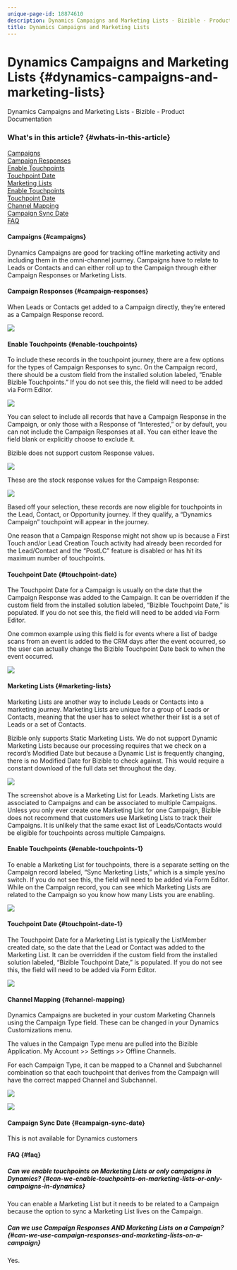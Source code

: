 ```yaml
---
unique-page-id: 18874610
description: Dynamics Campaigns and Marketing Lists - Bizible - Product Documentation
title: Dynamics Campaigns and Marketing Lists
---
```


# Dynamics Campaigns and Marketing Lists {#dynamics-campaigns-and-marketing-lists}

Dynamics Campaigns and Marketing Lists - Bizible - Product Documentation

### What's in this article? {#whats-in-this-article}

[Campaigns](#campaigns)  
[Campaign Responses](#campaign-responses)  
[Enable Touchpoints](#enable-touchpoints)  
[Touchpoint Date](#touchpoint-date)  
[Marketing Lists](#marketing-lists)  
[Enable Touchpoints](#enable-touchpoints)  
[Touchpoint Date](#touchpoint-date)  
[Channel Mapping](#channel-mapping)  
[Campaign Sync Date](#campaign-sync-date)  
[FAQ](#faq)

#### Campaigns {#campaigns}

Dynamics Campaigns are good for tracking offline marketing activity and including them in the omni-channel journey. Campaigns have to relate to Leads or Contacts and can either roll up to the Campaign through either Campaign Responses or Marketing Lists.

#### Campaign Responses {#campaign-responses}

When Leads or Contacts get added to a Campaign directly, they’re entered as a Campaign Response record.

![](assets/1.png)

#### Enable Touchpoints {#enable-touchpoints}

To include these records in the touchpoint journey, there are a few options for the types of Campaign Responses to sync. On the Campaign record, there should be a custom field from the installed solution labeled, “Enable Bizible Touchpoints.” If you do not see this, the field will need to be added via Form Editor.

![](assets/2.png)

You can select to include all records that have a Campaign Response in the Campaign, or only those with a Response of “Interested,” or by default, you can not include the Campaign Responses at all. You can either leave the field blank or explicitly choose to exclude it.

Bizible does not support custom Response values.

![](assets/3.png)

These are the stock response values for the Campaign Response:

![](assets/4.png)

Based off your selection, these records are now eligible for touchpoints in the Lead, Contact, or Opportunity journey. If they qualify, a “Dynamics Campaign” touchpoint will appear in the journey.

One reason that a Campaign Response might not show up is because a First Touch and/or Lead Creation Touch activity had already been recorded for the Lead/Contact and the “PostLC” feature is disabled or has hit its maximum number of touchpoints.

#### Touchpoint Date {#touchpoint-date}

The Touchpoint Date for a Campaign is usually on the date that the Campaign Response was added to the Campaign. It can be overridden if the custom field from the installed solution labeled, “Bizible Touchpoint Date,” is populated. If you do not see this, the field will need to be added via Form Editor.

One common example using this field is for events where a list of badge scans from an event is added to the CRM days after the event occurred, so the user can actually change the Bizible Touchpoint Date back to when the event occurred.

![](assets/5.png)

#### Marketing Lists {#marketing-lists}

Marketing Lists are another way to include Leads or Contacts into a marketing journey. Marketing Lists are unique for a group of Leads or Contacts, meaning that the user has to select whether their list is a set of Leads or a set of Contacts.

Bizible only supports Static Marketing Lists. We do not support Dynamic Marketing Lists because our processing requires that we check on a record’s Modified Date but because a Dynamic List is frequently changing, there is no Modified Date for Bizible to check against. This would require a constant download of the full data set throughout the day.

![](assets/6.png)

The screenshot above is a Marketing List for Leads. Marketing Lists are associated to Campaigns and can be associated to multiple Campaigns. Unless you only ever create one Marketing List for one Campaign, Bizible does not recommend that customers use Marketing Lists to track their Campaigns. It is unlikely that the same exact list of Leads/Contacts would be eligible for touchpoints across multiple Campaigns.

#### Enable Touchpoints {#enable-touchpoints-1}

To enable a Marketing List for touchpoints, there is a separate setting on the Campaign record labeled, “Sync Marketing Lists,” which is a simple yes/no switch. If you do not see this, the field will need to be added via Form Editor. While on the Campaign record, you can see which Marketing Lists are related to the Campaign so you know how many Lists you are enabling.

![](assets/7.png)

#### Touchpoint Date {#touchpoint-date-1}

The Touchpoint Date for a Marketing List is typically the ListMember created date, so the date that the Lead or Contact was added to the Marketing List. It can be overridden if the custom field from the installed solution labeled, “Bizible Touchpoint Date,” is populated. If you do not see this, the field will need to be added via Form Editor.

![](assets/8.png)

#### Channel Mapping {#channel-mapping}

Dynamics Campaigns are bucketed in your custom Marketing Channels using the Campaign Type field. These can be changed in your Dynamics Customizations menu.

The values in the Campaign Type menu are pulled into the Bizible Application. My Account >> Settings >> Offline Channels.

For each Campaign Type, it can be mapped to a Channel and Subchannel combination so that each touchpoint that derives from the Campaign will have the correct mapped Channel and Subchannel.

![](assets/9.png)

![](assets/10.png)

#### Campaign Sync Date {#campaign-sync-date}

This is not available for Dynamics customers

#### FAQ {#faq}

##### Can we enable touchpoints on Marketing Lists or only campaigns in Dynamics? {#can-we-enable-touchpoints-on-marketing-lists-or-only-campaigns-in-dynamics}

You can enable a Marketing List but it needs to be related to a Campaign because the option to sync a Marketing List lives on the Campaign.

##### Can we use Campaign Responses AND Marketing Lists on a Campaign? {#can-we-use-campaign-responses-and-marketing-lists-on-a-campaign}

Yes.
